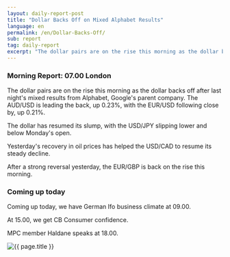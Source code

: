 ```yaml
---
layout: daily-report-post
title: "Dollar Backs Off on Mixed Alphabet Results"
language: en
permalink: /en/Dollar-Backs-Off/
sub: report
tag: daily-report
excerpt: "The dollar pairs are on the rise this morning as the dollar backs off after last night's mixed results from Alphabet, Google's parent company ..."
---
```

### Morning Report: 07.00 London

The dollar pairs are on the rise this morning as the dollar backs off after last night's mixed results from Alphabet, Google's parent company. The AUD/USD is leading the back, up 0.23%, with the EUR/USD following close by, up 0.21%.

The dollar has resumed its slump, with the USD/JPY slipping lower and below Monday's open. 

Yesterday's recovery in oil prices has helped the USD/CAD to resume its steady decline. 

After a strong reversal yesterday, the EUR/GBP is back on the rise this morning. 

### Coming up today

Coming up today, we have German Ifo business climate at 09.00. 

At 15.00, we get CB Consumer confidence. 

MPC member Haldane speaks at 18.00. 


<p><img src="{{ "/assets/images/daily-report/2017-07-25_07-32-05.jpg" | relative_url }}" alt="{{ page.title }}" title="{{ page.title }}"></p>